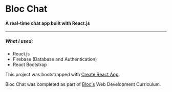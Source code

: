 # Bloc Chat
#### A real-time chat app built with React.js

***

##### What I used:
* React.js
* Firebase (Database and Authentication)
* React Bootstrap

This project was bootstrapped with [Create React App](https://github.com/facebookincubator/create-react-app).

Bloc Chat was completed as part of [Bloc's](https://www.bloc.io/) Web Development Curriculum.
